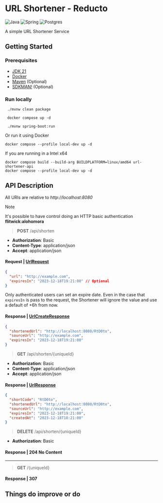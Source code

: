 # URL Shortener - Reducto

![Java](https://img.shields.io/badge/java-%23ED8B00.svg?style=for-the-badge&logo=openjdk&logoColor=white)
![Spring](https://img.shields.io/badge/spring-%236DB33F.svg?style=for-the-badge&logo=spring&logoColor=white)
![Postgres](https://img.shields.io/badge/postgres-%23316192.svg?style=for-the-badge&logo=postgresql&logoColor=white)

A simple URL Shortener Service

## Getting Started

### Prerequisites

- [JDK 21](https://openjdk.org/projects/jdk/21/)
- [Docker](https://www.docker.com/products/docker-desktop/)
- [Maven](https://maven.apache.org/) (Optional)
- [SDKMAN!](https://sdkman.io/) (Optional)

### Run locally

```
 ./mvnw clean package
 
 docker compose up -d
 
 ./mvnw spring-boot:run
```

Or run it using Docker

```
docker compose --profile local-dev up -d
```

If you are running in a Intel x64
```
docker compose build --build-arg BUILDPLATFORM=linux/amd64 url-shortener-api
docker compose --profile local-dev up -d
```


## API Description

All URIs are relative to *http://localhost:8080*

> [!NOTE]
> It's possible to have control doing an HTTP basic authentication **flitwick:alohomora**

> **POST** /api/shorten
- **Authorization**: Basic
- **Content-Type**: application/json
- **Accept**: application/json

#### Request | [UrlRequest](src/main/java/dev/felipebraga/urlshortener/controller/request/UrlRequest.java)
```json
{
  "url": "http://example.com",
  "expiresIn": "2023-12-18T19:21:00" // Optional
}
```

Only authenticated users can set an expire date.
Even in the case that `expiresIn` is pass to the request, the Shortener will ignore the value and use a default of +6h from now.

#### Response | [UrlCreateResponse](src/main/java/dev/felipebraga/urlshortener/controller/response/UrlCreatedResponse.java)
```json
{
  "shortenedUrl": "http://localhost:8080/RtD0to",
  "sourceUrl": "http://example.com",
  "expiresIn": "2023-12-18T19:21:00"
}
```

> **GET** /api/shorten/{uniqueId}

- **Authorization**: Basic
- **Content-Type**: application/json
- **Accept**: application/json

#### Response | [UrlResponse](src/main/java/dev/felipebraga/urlshortener/controller/response/UrlResponse.java)
```json
{
  "shortCode": "RtD0to",
  "shortenedUrl": "http://localhost:8080/RtD0to",
  "sourceUrl": "http://example.com",
  "expiresIn": "2023-12-18T19:21:00",
  "createdAt": "2023-12-18T18:21:00"
}
```

> **DELETE** /api/shorten/{uniqueId}
- **Authorization**: Basic
#### Response | 204 No Content

---
> **GET** /{uniqueId}
#### Response | 307

## Things do improve or do

